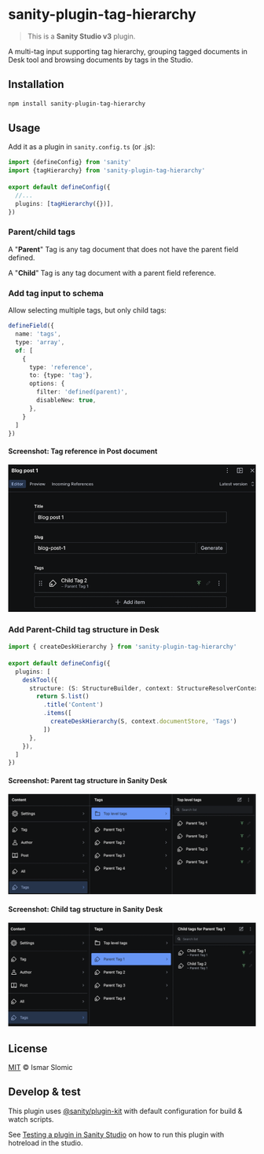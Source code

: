 # sanity-plugin-tag-hierarchy

> This is a **Sanity Studio v3** plugin.

A multi-tag input supporting tag hierarchy, grouping tagged documents in Desk tool and browsing documents by tags in the Studio.

## Installation

```sh
npm install sanity-plugin-tag-hierarchy
```

## Usage

Add it as a plugin in `sanity.config.ts` (or .js):

```ts
import {defineConfig} from 'sanity'
import {tagHierarchy} from 'sanity-plugin-tag-hierarchy'

export default defineConfig({
  //...
  plugins: [tagHierarchy({})],
})
```

### Parent/child tags
A "**Parent**" Tag is any tag document that does not have the parent field defined.

A "**Child**" Tag is any tag document with a parent field reference.

### Add tag input to schema
Allow selecting multiple tags, but only child tags:
```ts
defineField({
  name: 'tags',
  type: 'array',
  of: [
    {
      type: 'reference',
      to: {type: 'tag'},
      options: {
        filter: 'defined(parent)',
        disableNew: true,
      },
    }
  ]
})
```
#### Screenshot: Tag reference in Post document
![tag-reference.png](doc/tag-reference.png)

### Add Parent-Child tag structure in Desk
```ts
import { createDeskHierarchy } from 'sanity-plugin-tag-hierarchy'

export default defineConfig({
  plugins: [
    deskTool({
      structure: (S: StructureBuilder, context: StructureResolverContext) => {
        return S.list()
          .title('Content')
          .items([
            createDeskHierarchy(S, context.documentStore, 'Tags')
          ])
      },
    }),
  ]
})
```

#### Screenshot: Parent tag structure in Sanity Desk
![tag-reference.png](doc/parent-tag-structure.png)

#### Screenshot: Child tag structure in Sanity Desk
![tag-reference.png](doc/child-tag-structure.png)

## License

[MIT](LICENSE) © Ismar Slomic

## Develop & test

This plugin uses [@sanity/plugin-kit](https://github.com/sanity-io/plugin-kit)
with default configuration for build & watch scripts.

See [Testing a plugin in Sanity Studio](https://github.com/sanity-io/plugin-kit#testing-a-plugin-in-sanity-studio)
on how to run this plugin with hotreload in the studio.
